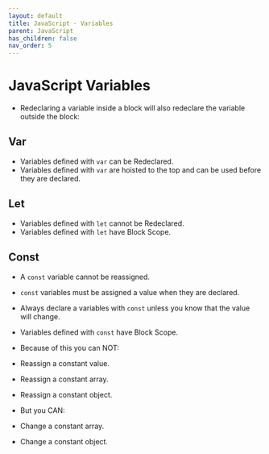 ```yaml
---
layout: default
title: JavaScript - Variables
parent: JavaScript
has_children: false
nav_order: 5
---
```


# JavaScript Variables
- Redeclaring a variable inside a block will also redeclare the variable outside the block:

## Var
- Variables defined with `var` can be Redeclared.
- Variables defined with `var` are hoisted to the top and can be used before they are declared.

## Let
- Variables defined with `let` cannot be Redeclared.
- Variables defined with `let` have Block Scope.

## Const
- A `const` variable cannot be reassigned.
- `const` variables must be assigned a value when they are declared.
- Always declare a variables with `const` unless you know that the value will change.
- Variables defined with `const` have Block Scope.

- Because of this you can NOT:
 - Reassign a constant value.
 - Reassign a constant array.
 - Reassign a constant object.

- But you CAN:
 - Change a constant array.
 - Change a constant object.

